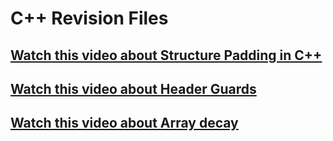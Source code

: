 # C++ Revision Files
  ## [Watch this video about Structure Padding in C++](https://youtu.be/aROgtACPjjg)
  ## [Watch this video about Header Guards](https://youtu.be/wRq8pxJEpfc)
  ## [Watch this video about Array decay](https://youtu.be/hsUivWegqYU)
